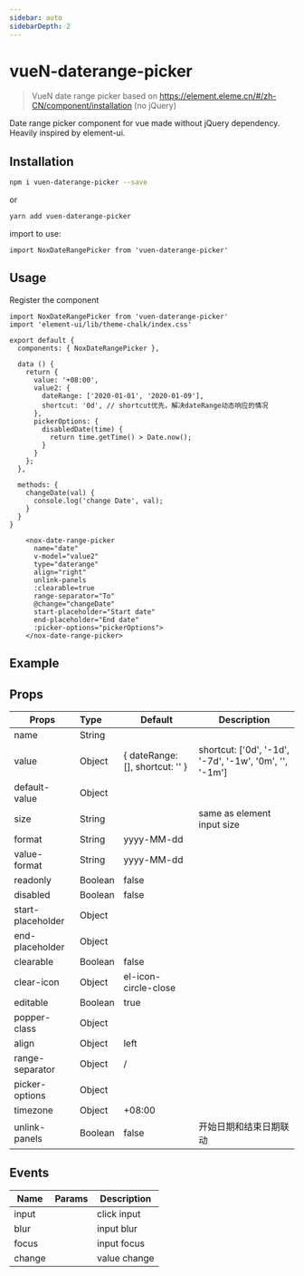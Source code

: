 ```yaml
---
sidebar: auto
sidebarDepth: 2
---
```


# vueN-daterange-picker

> VueN date range picker based on https://element.eleme.cn/#/zh-CN/component/installation (no jQuery)

Date range picker component for vue made without jQuery dependency. Heavily inspired by element-ui. 


## Installation

```sh
npm i vuen-daterange-picker --save
```

or 

```sh
yarn add vuen-daterange-picker
```

import to use:

```JS
import NoxDateRangePicker from 'vuen-daterange-picker'
```

## Usage

Register the component
```JS
import NoxDateRangePicker from 'vuen-daterange-picker'
import 'element-ui/lib/theme-chalk/index.css'

export default {
  components: { NoxDateRangePicker },

  data () {
    return {
      value: '+08:00',
      value2: {
        dateRange: ['2020-01-01', '2020-01-09'],
        shortcut: '0d', // shortcut优先，解决dateRange动态响应的情况
      },
      pickerOptions: {
        disabledDate(time) {
          return time.getTime() > Date.now();
        }
      }
    };
  },

  methods: {
    changeDate(val) {
      console.log('change Date', val);
    }
  }
}
```

```vue
    <nox-date-range-picker
      name="date"
      v-model="value2"
      type="daterange"
      align="right"
      unlink-panels
      :clearable=true
      range-separator="To"
      @change="changeDate"
      start-placeholder="Start date"
      end-placeholder="End date"
      :picker-options="pickerOptions">
    </nox-date-range-picker>
```

## Example

<ClientOnly>
<demo />
</ClientOnly>

## Props

| Props               | Type      | Default                                         | Description  |
| --------------------|:----------| ------------------------------------------------|--------------|
| name                | String    |                                                 |   |
| value               | Object    | { dateRange: [], shortcut: '' }                 | shortcut: ['0d', '-1d', '-7d', '-1w', '0m', '', '-1m'] |
| default-value       | Object    |                                                 |   |
| size                | String    |                                                 | same as element input size |
| format              | String    | yyyy-MM-dd                                      |   |
| value-format        | String    | yyyy-MM-dd                                      |   |
| readonly            | Boolean   | false                                           |   |
| disabled            | Boolean   | false                                           |   |
| start-placeholder   | Object    |                                                 |   |
| end-placeholder     | Object    |                                                 |   |
| clearable           | Boolean   | false                                           |   |
| clear-icon          | Object    | el-icon-circle-close                            |   |
| editable            | Boolean   | true                                            |   |
| popper-class        | Object    |                                                 |   |
| align               | Object    | left                                            |   |
| range-separator     | Object    | /                                               |   |
| picker-options      | Object    |                                                 |   |
| timezone            | Object    | +08:00                                          |   |
| unlink-panels       | Boolean   | false                                           | 开始日期和结束日期联动  |


## Events
| Name            | Params                   | Description  |
| ----------------|:-------------------------|--------------|
| input           |                          | click input  |
| blur            |                          | input blur   |
| focus           |                          | input focus  |
| change          |                          | value change |
